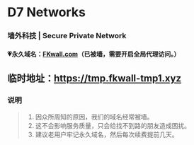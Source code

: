 # D7 Networks

### 墙外科技 | Secure Private Network

#### 💗永久域名：[FKwall.com](http://fkwall.com)（已被墙，需要开启全局代理访问。）

## 临时地址：https://tmp.fkwall-tmp1.xyz

### 说明

> 1. 因众所周知的原因，我们的域名经常被墙。
> 2. 这不会影响服务质量，只会给找不到路的朋友造成困扰。
> 3. 建议老用户牢记永久域名，然后每次续费提前几天。
